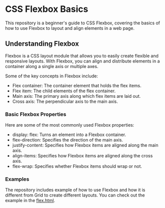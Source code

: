 # CSS Flexbox Basics

This repository is a beginner's guide to CSS Flexbox, covering the basics of how to use Flexbox to layout and align elements in a web page.

## Understanding Flexbox

Flexbox is a CSS layout module that allows you to easily create flexible and responsive layouts. With Flexbox, you can align and distribute elements in a container along a single axis or multiple axes.

Some of the key concepts in Flexbox include:

- Flex container: The container element that holds the flex items.
- Flex item: The child elements of the flex container.
- Main axis: The primary axis along which flex items are laid out.
- Cross axis: The perpendicular axis to the main axis.

### Basic Flexbox Properties

Here are some of the most commonly used Flexbox properties:

- display: flex: Turns an element into a Flexbox container.
- flex-direction: Specifies the direction of the main axis.
- justify-content: Specifies how Flexbox items are aligned along the main axis.
- align-items: Specifies how Flexbox items are aligned along the cross axis.
- flex-wrap: Specifies whether Flexbox items should wrap or not.

### Examples

The repository includes example of how to use Flexbox and how it is different from Grid to create different layouts. You can check out the example in the [flex.html](flex/flex.html).
